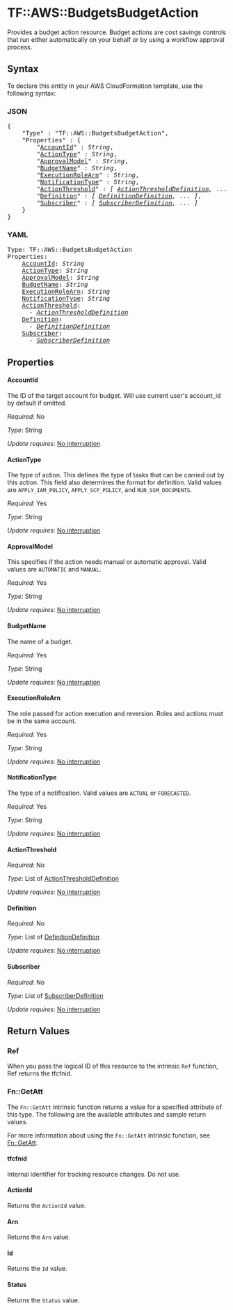 # TF::AWS::BudgetsBudgetAction

Provides a budget action resource. Budget actions are cost savings controls that run either automatically on your behalf or by using a workflow approval process.

## Syntax

To declare this entity in your AWS CloudFormation template, use the following syntax:

### JSON

<pre>
{
    "Type" : "TF::AWS::BudgetsBudgetAction",
    "Properties" : {
        "<a href="#accountid" title="AccountId">AccountId</a>" : <i>String</i>,
        "<a href="#actiontype" title="ActionType">ActionType</a>" : <i>String</i>,
        "<a href="#approvalmodel" title="ApprovalModel">ApprovalModel</a>" : <i>String</i>,
        "<a href="#budgetname" title="BudgetName">BudgetName</a>" : <i>String</i>,
        "<a href="#executionrolearn" title="ExecutionRoleArn">ExecutionRoleArn</a>" : <i>String</i>,
        "<a href="#notificationtype" title="NotificationType">NotificationType</a>" : <i>String</i>,
        "<a href="#actionthreshold" title="ActionThreshold">ActionThreshold</a>" : <i>[ <a href="actionthresholddefinition.md">ActionThresholdDefinition</a>, ... ]</i>,
        "<a href="#definition" title="Definition">Definition</a>" : <i>[ <a href="definitiondefinition.md">DefinitionDefinition</a>, ... ]</i>,
        "<a href="#subscriber" title="Subscriber">Subscriber</a>" : <i>[ <a href="subscriberdefinition.md">SubscriberDefinition</a>, ... ]</i>
    }
}
</pre>

### YAML

<pre>
Type: TF::AWS::BudgetsBudgetAction
Properties:
    <a href="#accountid" title="AccountId">AccountId</a>: <i>String</i>
    <a href="#actiontype" title="ActionType">ActionType</a>: <i>String</i>
    <a href="#approvalmodel" title="ApprovalModel">ApprovalModel</a>: <i>String</i>
    <a href="#budgetname" title="BudgetName">BudgetName</a>: <i>String</i>
    <a href="#executionrolearn" title="ExecutionRoleArn">ExecutionRoleArn</a>: <i>String</i>
    <a href="#notificationtype" title="NotificationType">NotificationType</a>: <i>String</i>
    <a href="#actionthreshold" title="ActionThreshold">ActionThreshold</a>: <i>
      - <a href="actionthresholddefinition.md">ActionThresholdDefinition</a></i>
    <a href="#definition" title="Definition">Definition</a>: <i>
      - <a href="definitiondefinition.md">DefinitionDefinition</a></i>
    <a href="#subscriber" title="Subscriber">Subscriber</a>: <i>
      - <a href="subscriberdefinition.md">SubscriberDefinition</a></i>
</pre>

## Properties

#### AccountId

The ID of the target account for budget. Will use current user's account_id by default if omitted.

_Required_: No

_Type_: String

_Update requires_: [No interruption](https://docs.aws.amazon.com/AWSCloudFormation/latest/UserGuide/using-cfn-updating-stacks-update-behaviors.html#update-no-interrupt)

#### ActionType

The type of action. This defines the type of tasks that can be carried out by this action. This field also determines the format for definition. Valid values are `APPLY_IAM_POLICY`, `APPLY_SCP_POLICY`, and `RUN_SSM_DOCUMENTS`.

_Required_: Yes

_Type_: String

_Update requires_: [No interruption](https://docs.aws.amazon.com/AWSCloudFormation/latest/UserGuide/using-cfn-updating-stacks-update-behaviors.html#update-no-interrupt)

#### ApprovalModel

This specifies if the action needs manual or automatic approval. Valid values are `AUTOMATIC` and `MANUAL`.

_Required_: Yes

_Type_: String

_Update requires_: [No interruption](https://docs.aws.amazon.com/AWSCloudFormation/latest/UserGuide/using-cfn-updating-stacks-update-behaviors.html#update-no-interrupt)

#### BudgetName

The name of a budget.

_Required_: Yes

_Type_: String

_Update requires_: [No interruption](https://docs.aws.amazon.com/AWSCloudFormation/latest/UserGuide/using-cfn-updating-stacks-update-behaviors.html#update-no-interrupt)

#### ExecutionRoleArn

The role passed for action execution and reversion. Roles and actions must be in the same account.

_Required_: Yes

_Type_: String

_Update requires_: [No interruption](https://docs.aws.amazon.com/AWSCloudFormation/latest/UserGuide/using-cfn-updating-stacks-update-behaviors.html#update-no-interrupt)

#### NotificationType

The type of a notification. Valid values are `ACTUAL` or `FORECASTED`.

_Required_: Yes

_Type_: String

_Update requires_: [No interruption](https://docs.aws.amazon.com/AWSCloudFormation/latest/UserGuide/using-cfn-updating-stacks-update-behaviors.html#update-no-interrupt)

#### ActionThreshold

_Required_: No

_Type_: List of <a href="actionthresholddefinition.md">ActionThresholdDefinition</a>

_Update requires_: [No interruption](https://docs.aws.amazon.com/AWSCloudFormation/latest/UserGuide/using-cfn-updating-stacks-update-behaviors.html#update-no-interrupt)

#### Definition

_Required_: No

_Type_: List of <a href="definitiondefinition.md">DefinitionDefinition</a>

_Update requires_: [No interruption](https://docs.aws.amazon.com/AWSCloudFormation/latest/UserGuide/using-cfn-updating-stacks-update-behaviors.html#update-no-interrupt)

#### Subscriber

_Required_: No

_Type_: List of <a href="subscriberdefinition.md">SubscriberDefinition</a>

_Update requires_: [No interruption](https://docs.aws.amazon.com/AWSCloudFormation/latest/UserGuide/using-cfn-updating-stacks-update-behaviors.html#update-no-interrupt)

## Return Values

### Ref

When you pass the logical ID of this resource to the intrinsic `Ref` function, Ref returns the tfcfnid.

### Fn::GetAtt

The `Fn::GetAtt` intrinsic function returns a value for a specified attribute of this type. The following are the available attributes and sample return values.

For more information about using the `Fn::GetAtt` intrinsic function, see [Fn::GetAtt](https://docs.aws.amazon.com/AWSCloudFormation/latest/UserGuide/intrinsic-function-reference-getatt.html).

#### tfcfnid

Internal identifier for tracking resource changes. Do not use.

#### ActionId

Returns the <code>ActionId</code> value.

#### Arn

Returns the <code>Arn</code> value.

#### Id

Returns the <code>Id</code> value.

#### Status

Returns the <code>Status</code> value.

